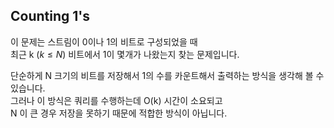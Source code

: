 ## Counting 1's

이 문제는 스트림이 0이나 1의 비트로 구성되었을 때  
최근 k ($k \le N$) 비트에서 1이 몇개가 나왔는지 찾는 문제입니다.  

단순하게 N 크기의 비트를 저장해서 1의 수를 카운트해서 출력하는 방식을 생각해 볼 수 있습니다.  
그러나 이 방식은 쿼리를 수행하는데 O(k) 시간이 소요되고  
N 이 큰 경우 저장을 못하기 때문에 적합한 방식이 아닙니다.



